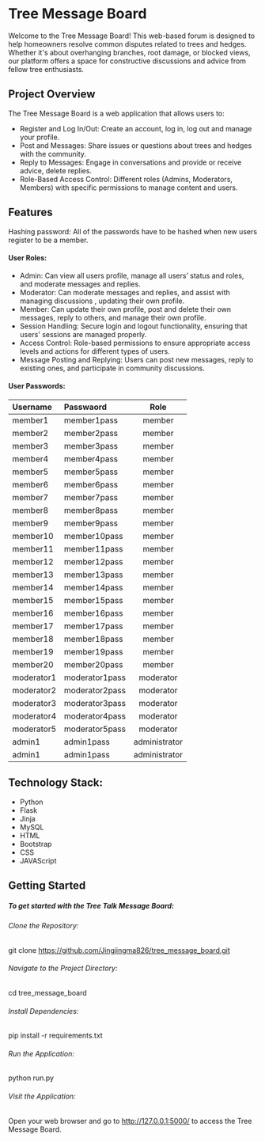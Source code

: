 # Tree Message Board

Welcome to the Tree  Message Board! This web-based forum is designed to help homeowners resolve common disputes related to trees and hedges. Whether it's about overhanging branches, root damage, or blocked views, our platform offers a space for constructive discussions and advice from fellow tree enthusiasts.

## Project Overview

The Tree Message Board is a web application that allows users to:

- Register and Log In/Out: Create an account, log in, log out and manage your profile.
- Post and Messages: Share issues or questions about trees and hedges with the community.
- Reply to Messages: Engage in conversations and provide or receive advice, delete replies.
- Role-Based Access Control: Different roles (Admins, Moderators, Members) with specific permissions to manage content and users.

## Features

Hashing password: All of the passwords have to be hashed when new users register to be a member.

#### User Roles:

- Admin: Can view all users profile, manage all users’ status and roles, and moderate messages and replies.
- Moderator: Can moderate messages and replies, and assist with managing discussions , updating their own profile.
- Member: Can update their own profile, post and delete their own messages, reply to others, and manage their own profile.
- Session Handling: Secure login and logout functionality, ensuring that users' sessions are managed properly.
- Access Control: Role-based permissions to ensure appropriate access levels and actions for different types of users.
- Message Posting and Replying: Users can post new messages, reply to existing ones, and participate in community discussions.

#### User Passwords:

| Username        | Passwaord   |  Role  |
| :--------  | :-----  | :----:  |
| member1 | member1pass | member |
| member2 | member2pass | member |
| member3 | member3pass | member |
| member4 | member4pass | member |
| member5 | member5pass | member |
| member6 | member6pass | member |
| member7 | member7pass | member |
| member8 | member8pass | member |
| member9 | member9pass | member |
| member10 | member10pass | member |
| member11 | member11pass | member |
| member12 | member12pass | member |
| member13 | member13pass | member |
| member14 | member14pass | member |
| member15 | member15pass | member |
| member16 | member16pass | member |
| member17 | member17pass | member |
| member18 | member18pass | member |
| member19 | member19pass | member |
| member20 | member20pass | member |
| moderator1 | moderator1pass | moderator |
| moderator2 | moderator2pass | moderator |
| moderator3 | moderator3pass | moderator |
| moderator4 | moderator4pass | moderator |
| moderator5 | moderator5pass | moderator |
| admin1 | admin1pass | administrator|
| admin1 | admin1pass | administrator|

## Technology Stack:

- Python
- Flask
- Jinja
- MySQL
- HTML
- Bootstrap
- CSS
- JAVAScript

## Getting Started

##### To get started with the Tree Talk Message Board:

###### Clone the Repository:

git clone https://github.com/Jingjingma826/tree_message_board.git

###### Navigate to the Project Directory:

cd tree_message_board

###### Install Dependencies:

pip install -r requirements.txt

###### Run the Application:

python run.py

###### Visit the Application:

Open your web browser and go to http://127.0.0.1:5000/ to access the Tree Message Board.

